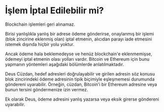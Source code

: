 # İşlem İptal Edilebilir mi?

Blockchain işlemleri geri alınamaz.

Birisi yanlışlıkla yanlış bir adrese ödeme gönderirse, onaylanmış bir işlemi (blok zincirine eklenmiş olan) iptal etmenin, alıcıdan parayı iade etmesini istemek dışında hiçbir yolu yoktur.

Ancak ödeme hala beklemedeyse ve henüz blockchain'e eklenmemişse, ödemeyi iptal etmenin olası yolları vardır. Bitcoin ve Ethereum için bunu yapmanın yöntemleri aşağıdaki bölümlerde anlatılmaktadır.

Deus Cüzdan, hedef adresleri doğrulayabilir ve girilen adresin söz konusu blok zincirindeki ödeme adresinin tipik biçimiyle eşleşmemesi durumunda göndereni uyarabilir. Örneğin, cüzdan, Bitcoin'i bir Ethereum adresine veya bunun tersini göndermenize izin vermez.

Ek olarak Deus, ödeme adresini yanlış yazarsa veya eksik girerse göndereni uyarabilir.